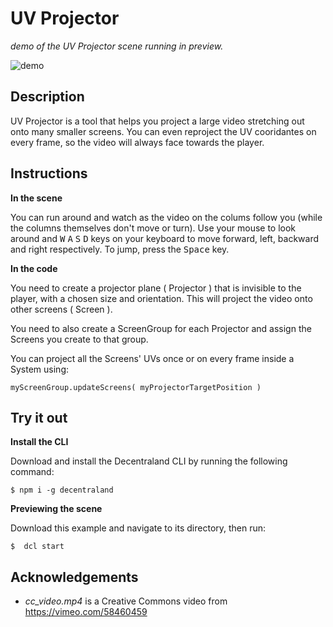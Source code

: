 # UV Projector
_demo of the UV Projector scene running in preview._

![demo](https://github.com/decentraland-scenes/uv-projector/blob/main/screenshots/uv.gif)

## Description
UV Projector is a tool that helps you project a large video stretching out onto many smaller screens. You can even reproject the UV cooridantes on every frame, so the video will always face towards the player.

## Instructions

**In the scene**

You can run around and watch as the video on the colums follow you (while the columns themselves don't move or turn). Use your mouse to look around and <kbd>W</kbd> <kbd>A</kbd> <kbd>S</kbd> <kbd>D</kbd> keys on your keyboard to move forward, left, backward and right respectively. To jump, press the <kbd>Space</kbd> key.

**In the code**

You need to create a projector plane ( Projector ) that is invisible to the player, with a chosen size and orientation. This will project the video onto other screens ( Screen ). 

You need to also create a ScreenGroup for each Projector and assign the Screens you create to that group.

You can project all the Screens' UVs once or on every frame inside a System using:

```
myScreenGroup.updateScreens( myProjectorTargetPosition )

```

## Try it out

**Install the CLI**

Download and install the Decentraland CLI by running the following command:

```
$ npm i -g decentraland
```

**Previewing the scene**

Download this example and navigate to its directory, then run:

```
$  dcl start
```

## Acknowledgements

- _cc_video.mp4_ is a Creative Commons video from https://vimeo.com/58460459 
